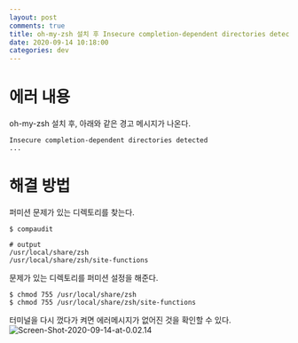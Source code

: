 ```yaml
---
layout: post
comments: true
title: oh-my-zsh 설치 후 Insecure completion-dependent directories detected 에러 메시지가 나왔을 때 해결방법
date: 2020-09-14 10:18:00
categories: dev
---
```


# 에러 내용

oh-my-zsh 설치 후, 아래와 같은 경고 메시지가 나온다.

```shell
Insecure completion-dependent directories detected
...
```



# 해결 방법

퍼미션 문제가 있는 디렉토리를 찾는다.
```shell
$ compaudit

# output
/usr/local/share/zsh     
/usr/local/share/zsh/site-functions 
```


문제가 있는 디렉토리를 퍼미션 설정을 해준다.
```shell
$ chmod 755 /usr/local/share/zsh     
$ chmod 755 /usr/local/share/zsh/site-functions 
```

터미널을 다시 껐다가 켜면 에러메시지가 없어진 것을 확인할 수 있다.
![Screen-Shot-2020-09-14-at-0.02.14](http://localhost/content/images/2020/09/Screen-Shot-2020-09-14-at-0.02.14.png)